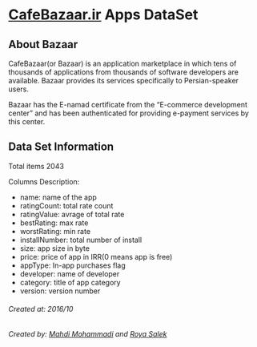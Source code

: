# [CafeBazaar.ir](http://cafebazaar.ir) Apps DataSet

## About Bazaar
CafeBazaar(or Bazaar) is an application marketplace in which tens of thousands of applications from thousands of software developers are available. Bazaar provides its services specifically to Persian-speaker users.

Bazaar has the E-namad certificate from the “E-commerce development center” and has been authenticated for providing e-payment services by this center.

## Data Set Information

Total items 2043

Columns Description:
* name: name of the app
* ratingCount: total rate count
* ratingValue: avrage of total rate
* bestRating: max rate
* worstRating: min rate
* installNumber: total number of install
* size: app size in byte
* price: price of app in IRR(0 means app is free)
* appType: In-app purchases flag
* developer: name of developer
* category: title of app category
* version: version number

###### Created at: 2016/10

###### Created by: [Mahdi Mohammadi](https://github.com/Mahdi-Mohammadi) and [Roya Salek](https://github.com/RoyaSalek)
